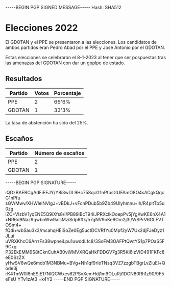 -----BEGIN PGP SIGNED MESSAGE-----
Hash: SHA512

# Elecciones 2022
El GDOTAN y el PPE se presentaron a las elecciones. Los candidatos de ambos partidos eran Pedro Abad por el PPE y José Antonio por el GDOTAN.  

Estas elecciones se celebraron el 8-1-2023 al tener que ser pospuestas tras las amenazas del GDOTAN con dar un goplpe de estado.

## Resultados
| Partido      | Votos    | Porcentaje       |
|--------------|-----------|------------|
| PPE          | 2         | 66'6%        |
| GDOTAN       | 1         | 33'3%       |

La tasa de abstención ha sido del 25%.

## Escaños
| Partido      | Número de escaños    |
|--------------|-----------|
| PPE          | 2         |
| GDOTAN       | 1         |
-----BEGIN PGP SIGNATURE-----

iQGzBAEBCgAdFiEEJY/Y8i3wDL9Hc758qcG1nPfusGUFAmO8O4sACgkQqcG1nPfu
sGV/Mwv/XHWlelNVlgJ+vBDkJ+vFcnPDub5b9Zb49UIyhmnu+lh/R4pitTp5u0zg
iZC+VIzbV1yqENE5Q9iXfs8/I/PB89iBcT94iJPRXclkOoepPv5jYgKwKE6nX4A1
xNR6d9Naz9qwbnWw9aisMziSdp6ffk/h7gNV9oKe9Om2j3I/WSPrV6GLFVTOSm4+
fQdi+wbSau3x3/mcahqHElSoZe0Eg5uctDCVRfYu0Mpf2yW7Ux2djFJeDyz1JLui
uVRXKhcC6ArrrFs38wpneiLpu1uwddLfc8/3SoFM3OAFPtQwtYS1p7POaS5F9Cxg
P32EkEMM9S8tCknCuhAB0vWMVXRQaHkFDDGV7g3R5Ki6IzVID491FKFc8eE0SzZX
yHwSV6wQe6mcb1M3NBMu+BVg+Nh1qf9rIoTNsq3VZ7zzgbTBgrLvZluEl+Qode3j
rK4TmW0l8nESjE17NlQCWxes62PSvXemHdj1m9OLuRji1DGN80Rh1z90/9F5eFsU
YTv1zAt3
=k4Y2
-----END PGP SIGNATURE-----
